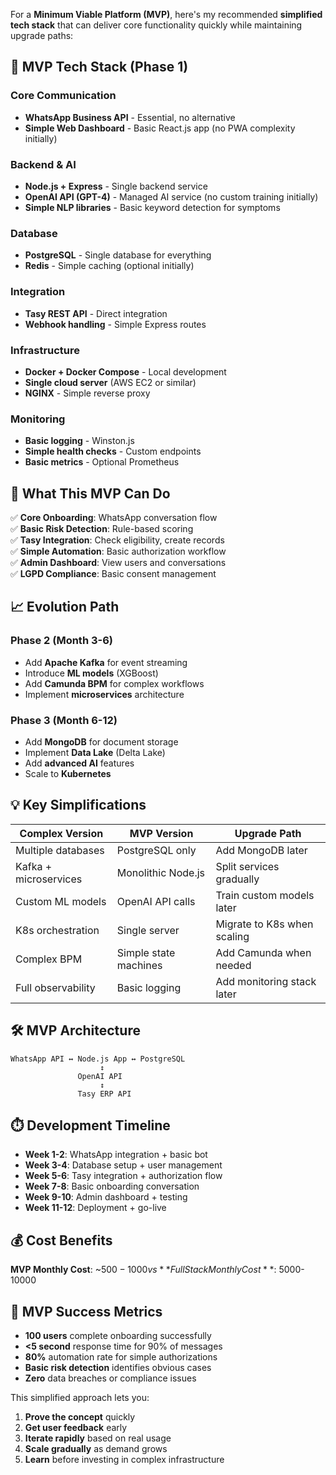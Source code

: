 For a **Minimum Viable Platform (MVP)**, here's my recommended **simplified tech stack** that can deliver core functionality quickly while maintaining upgrade paths:

## 🎯 **MVP Tech Stack (Phase 1)**

### **Core Communication**
- **WhatsApp Business API** - Essential, no alternative
- **Simple Web Dashboard** - Basic React.js app (no PWA complexity initially)

### **Backend & AI**
- **Node.js + Express** - Single backend service
- **OpenAI API (GPT-4)** - Managed AI service (no custom training initially)
- **Simple NLP libraries** - Basic keyword detection for symptoms

### **Database**
- **PostgreSQL** - Single database for everything
- **Redis** - Simple caching (optional initially)

### **Integration**
- **Tasy REST API** - Direct integration
- **Webhook handling** - Simple Express routes

### **Infrastructure**
- **Docker + Docker Compose** - Local development
- **Single cloud server** (AWS EC2 or similar)
- **NGINX** - Simple reverse proxy

### **Monitoring**
- **Basic logging** - Winston.js
- **Simple health checks** - Custom endpoints
- **Basic metrics** - Optional Prometheus

## 🚀 **What This MVP Can Do**

✅ **Core Onboarding**: WhatsApp conversation flow  
✅ **Basic Risk Detection**: Rule-based scoring  
✅ **Tasy Integration**: Check eligibility, create records  
✅ **Simple Automation**: Basic authorization workflow  
✅ **Admin Dashboard**: View users and conversations  
✅ **LGPD Compliance**: Basic consent management  

## 📈 **Evolution Path**

### **Phase 2 (Month 3-6)**
- Add **Apache Kafka** for event streaming
- Introduce **ML models** (XGBoost)
- Add **Camunda BPM** for complex workflows
- Implement **microservices** architecture

### **Phase 3 (Month 6-12)**
- Add **MongoDB** for document storage
- Implement **Data Lake** (Delta Lake)
- Add **advanced AI** features
- Scale to **Kubernetes**

## 💡 **Key Simplifications**

| Complex Version | MVP Version | Upgrade Path |
|----------------|-------------|--------------|
| Multiple databases | PostgreSQL only | Add MongoDB later |
| Kafka + microservices | Monolithic Node.js | Split services gradually |
| Custom ML models | OpenAI API calls | Train custom models later |
| K8s orchestration | Single server | Migrate to K8s when scaling |
| Complex BPM | Simple state machines | Add Camunda when needed |
| Full observability | Basic logging | Add monitoring stack later |

## 🛠️ **MVP Architecture**

```
WhatsApp API ↔ Node.js App ↔ PostgreSQL
                    ↕
               OpenAI API
                    ↕
               Tasy ERP API
```

## ⏱️ **Development Timeline**

- **Week 1-2**: WhatsApp integration + basic bot
- **Week 3-4**: Database setup + user management  
- **Week 5-6**: Tasy integration + authorization flow
- **Week 7-8**: Basic onboarding conversation
- **Week 9-10**: Admin dashboard + testing
- **Week 11-12**: Deployment + go-live

## 💰 **Cost Benefits**

**MVP Monthly Cost**: ~$500-1000  
vs  
**Full Stack Monthly Cost**: ~$5000-10000

## 🎯 **MVP Success Metrics**

- **100 users** complete onboarding successfully
- **<5 second** response time for 90% of messages
- **80%** automation rate for simple authorizations
- **Basic risk detection** identifies obvious cases
- **Zero** data breaches or compliance issues

This simplified approach lets you:
1. **Prove the concept** quickly
2. **Get user feedback** early
3. **Iterate rapidly** based on real usage
4. **Scale gradually** as demand grows
5. **Learn** before investing in complex infrastructure
